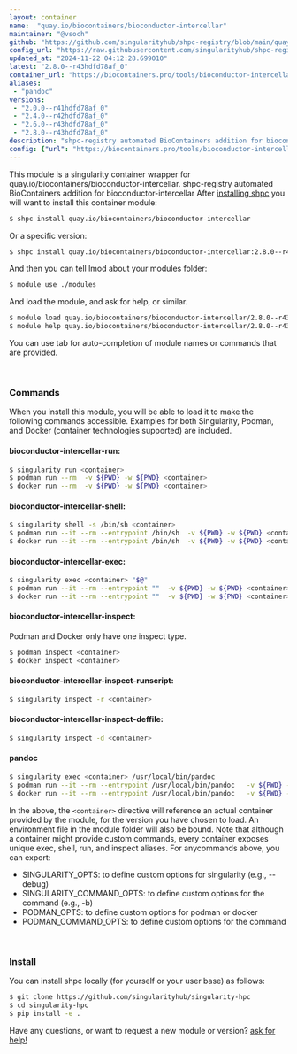 ```yaml
---
layout: container
name:  "quay.io/biocontainers/bioconductor-intercellar"
maintainer: "@vsoch"
github: "https://github.com/singularityhub/shpc-registry/blob/main/quay.io/biocontainers/bioconductor-intercellar/container.yaml"
config_url: "https://raw.githubusercontent.com/singularityhub/shpc-registry/main/quay.io/biocontainers/bioconductor-intercellar/container.yaml"
updated_at: "2024-11-22 04:12:28.699010"
latest: "2.8.0--r43hdfd78af_0"
container_url: "https://biocontainers.pro/tools/bioconductor-intercellar"
aliases:
 - "pandoc"
versions:
 - "2.0.0--r41hdfd78af_0"
 - "2.4.0--r42hdfd78af_0"
 - "2.6.0--r43hdfd78af_0"
 - "2.8.0--r43hdfd78af_0"
description: "shpc-registry automated BioContainers addition for bioconductor-intercellar"
config: {"url": "https://biocontainers.pro/tools/bioconductor-intercellar", "maintainer": "@vsoch", "description": "shpc-registry automated BioContainers addition for bioconductor-intercellar", "latest": {"2.8.0--r43hdfd78af_0": "sha256:5c03b417726f50fb476e81b921d7023c636207e56ebe8d0ecc67d4fa6cb83c4b"}, "tags": {"2.0.0--r41hdfd78af_0": "sha256:c636d11da28bb9d09fa713cd32e6771f2140ad06ee10f7010a24caa30f6d5817", "2.4.0--r42hdfd78af_0": "sha256:b396d45ca449137595b91caa2396042fae631a0589ddeb8ba61e626e38c01ff9", "2.6.0--r43hdfd78af_0": "sha256:72a9187ea0542e66c3dbdc408fa18b29975beb31e306fd56733411933e25f911", "2.8.0--r43hdfd78af_0": "sha256:5c03b417726f50fb476e81b921d7023c636207e56ebe8d0ecc67d4fa6cb83c4b"}, "docker": "quay.io/biocontainers/bioconductor-intercellar", "aliases": {"pandoc": "/usr/local/bin/pandoc"}}
---
```


This module is a singularity container wrapper for quay.io/biocontainers/bioconductor-intercellar.
shpc-registry automated BioContainers addition for bioconductor-intercellar
After [installing shpc](#install) you will want to install this container module:


```bash
$ shpc install quay.io/biocontainers/bioconductor-intercellar
```

Or a specific version:

```bash
$ shpc install quay.io/biocontainers/bioconductor-intercellar:2.8.0--r43hdfd78af_0
```

And then you can tell lmod about your modules folder:

```bash
$ module use ./modules
```

And load the module, and ask for help, or similar.

```bash
$ module load quay.io/biocontainers/bioconductor-intercellar/2.8.0--r43hdfd78af_0
$ module help quay.io/biocontainers/bioconductor-intercellar/2.8.0--r43hdfd78af_0
```

You can use tab for auto-completion of module names or commands that are provided.

<br>

### Commands

When you install this module, you will be able to load it to make the following commands accessible.
Examples for both Singularity, Podman, and Docker (container technologies supported) are included.

#### bioconductor-intercellar-run:

```bash
$ singularity run <container>
$ podman run --rm  -v ${PWD} -w ${PWD} <container>
$ docker run --rm  -v ${PWD} -w ${PWD} <container>
```

#### bioconductor-intercellar-shell:

```bash
$ singularity shell -s /bin/sh <container>
$ podman run --it --rm --entrypoint /bin/sh  -v ${PWD} -w ${PWD} <container>
$ docker run --it --rm --entrypoint /bin/sh  -v ${PWD} -w ${PWD} <container>
```

#### bioconductor-intercellar-exec:

```bash
$ singularity exec <container> "$@"
$ podman run --it --rm --entrypoint ""  -v ${PWD} -w ${PWD} <container> "$@"
$ docker run --it --rm --entrypoint ""  -v ${PWD} -w ${PWD} <container> "$@"
```

#### bioconductor-intercellar-inspect:

Podman and Docker only have one inspect type.

```bash
$ podman inspect <container>
$ docker inspect <container>
```

#### bioconductor-intercellar-inspect-runscript:

```bash
$ singularity inspect -r <container>
```

#### bioconductor-intercellar-inspect-deffile:

```bash
$ singularity inspect -d <container>
```


#### pandoc

```bash
$ singularity exec <container> /usr/local/bin/pandoc
$ podman run --it --rm --entrypoint /usr/local/bin/pandoc   -v ${PWD} -w ${PWD} <container> -c " $@"
$ docker run --it --rm --entrypoint /usr/local/bin/pandoc   -v ${PWD} -w ${PWD} <container> -c " $@"
```



In the above, the `<container>` directive will reference an actual container provided
by the module, for the version you have chosen to load. An environment file in the
module folder will also be bound. Note that although a container
might provide custom commands, every container exposes unique exec, shell, run, and
inspect aliases. For anycommands above, you can export:

 - SINGULARITY_OPTS: to define custom options for singularity (e.g., --debug)
 - SINGULARITY_COMMAND_OPTS: to define custom options for the command (e.g., -b)
 - PODMAN_OPTS: to define custom options for podman or docker
 - PODMAN_COMMAND_OPTS: to define custom options for the command

<br>

### Install

You can install shpc locally (for yourself or your user base) as follows:

```bash
$ git clone https://github.com/singularityhub/singularity-hpc
$ cd singularity-hpc
$ pip install -e .
```

Have any questions, or want to request a new module or version? [ask for help!](https://github.com/singularityhub/singularity-hpc/issues)